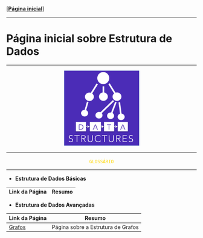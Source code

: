 [[**Página inicial**](https://f4nt0.github.io/PR0GR4M1NG)]

---

# Página inicial sobre Estrutura de Dados

---

<center>
    <img src="../../img/ds-img.png" height="200">
</center>

---
<center>
    <code style="color : gold">GLOSSÁRIO</code>
</center>

---

* **Estrutura de Dados Básicas**

Link da Página|Resumo
|---|---|

* **Estrutura de Dados Avançadas**

Link da Página|Resumo
|---|---|
[Grafos](../tut_ds/grafos.md)| Página sobre a Estrutura de Grafos